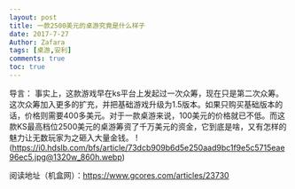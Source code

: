 ```yaml
---
layout: post
title: 一款2500美元的桌游究竟是什么样子
date: 2017-7-27
Author: Zafara
tags: [桌游,安利]
comments: true
toc: true
---
```

导言：  事实上，<kingdom death:monster>这款游戏早在ks平台上发起过一次众筹，现在只是第二次众筹。这次众筹加入更多的扩充，并把基础游戏升级为1.5版本。如果只购买基础版本的话，价格则需要400多美元。对于一款桌游来说，100美元的价格就已不低。而这款KS最高档位2500美元的桌游筹资了千万美元的资金，它到底是啥，又有怎样的魅力让无数玩家为之砸入大量金钱。
!(https://i0.hdslb.com/bfs/article/73dcb909b6d5e250aad9bc1f9e5c5715eae96ec5.jpg@1320w_860h.webp)

阅读地址（机盒网）：<https://www.gcores.com/articles/23730>

